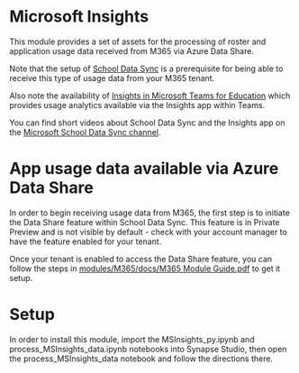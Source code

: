 # Microsoft Insights
This module provides a set of assets for the processing of roster and application usage data received from M365 via Azure Data Share.

Note that the setup of [School Data Sync](https://sds.microsoft.com/) is a prerequisite for being able to receive this type of usage data from your M365 tenant.

Also note the availability of [Insights in Microsoft Teams for Education](https://support.microsoft.com/en-us/office/insights-preview-in-microsoft-teams-for-education-leaders-8738d1b1-4e1c-49bd-9e8d-b5292474c347?ui=en-us&rs=en-us&ad=us) which provides usage analytics available via the Insights app within Teams.

You can find short videos about School Data Sync and the Insights app on the [Microsoft School Data Sync channel](https://www.youtube.com/channel/UCA8ZOC7eTfzLlkcFW3imkHg/featured).

# App usage data available via Azure Data Share
In order to begin receiving usage data from M365, the first step is to initiate the Data Share feature within School Data Sync. This feature is in Private Preview and is not visible by default - check with your account manager to have the feature enabled for your tenant.

Once your tenant is enabled to access the Data Share feature, you can follow the steps in [modules/M365/docs/M365 Module Guide.pdf](https://github.com/microsoft/OpenEduAnalytics/blob/main/modules/M365/docs/M365%20Module%20Guide.pdf) to get it setup.

# Setup
In order to install this module, import the MSInsights_py.ipynb and process_MSInsights_data.ipynb notebooks into Synapse Studio, then open the process_MSInsights_data notebook and follow the directions there.
